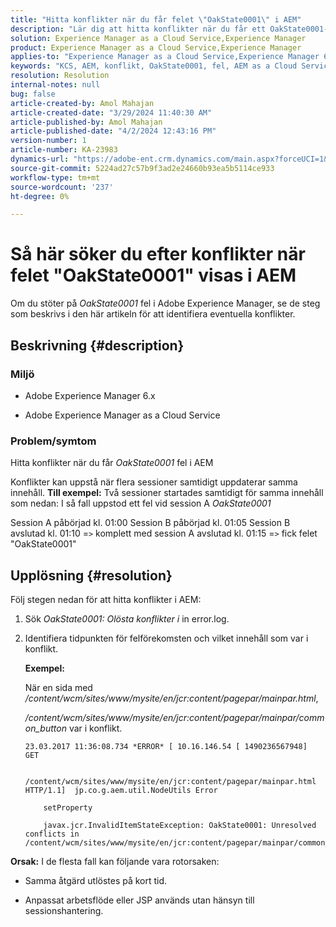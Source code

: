 ```yaml
---
title: "Hitta konflikter när du får felet \"OakState0001\" i AEM"
description: "Lär dig att hitta konflikter när du får ett OakState0001-fel i Adobe Experience Manager."
solution: Experience Manager as a Cloud Service,Experience Manager
product: Experience Manager as a Cloud Service,Experience Manager
applies-to: "Experience Manager as a Cloud Service,Experience Manager 6.5"
keywords: "KCS, AEM, konflikt, OakState0001, fel, AEM as a Cloud Service"
resolution: Resolution
internal-notes: null
bug: false
article-created-by: Amol Mahajan
article-created-date: "3/29/2024 11:40:30 AM"
article-published-by: Amol Mahajan
article-published-date: "4/2/2024 12:43:16 PM"
version-number: 1
article-number: KA-23983
dynamics-url: "https://adobe-ent.crm.dynamics.com/main.aspx?forceUCI=1&pagetype=entityrecord&etn=knowledgearticle&id=081f9921-c1ed-ee11-a203-6045bd045872"
source-git-commit: 5224ad27c57b9f3ad2e24660b93ea5b5114ce933
workflow-type: tm+mt
source-wordcount: '237'
ht-degree: 0%

---
```


# Så här söker du efter konflikter när felet &quot;OakState0001&quot; visas i AEM


Om du stöter på *OakState0001* fel i Adobe Experience Manager, se de steg som beskrivs i den här artikeln för att identifiera eventuella konflikter.

## Beskrivning {#description}


### <b>Miljö</b>

- Adobe Experience Manager 6.x


- Adobe Experience Manager as a Cloud Service




### <b>Problem/symtom</b>

Hitta konflikter när du får *OakState0001* fel i AEM

Konflikter kan uppstå när flera sessioner samtidigt uppdaterar samma innehåll.
<b>Till exempel:</b>
Två sessioner startades samtidigt för samma innehåll som nedan: I så fall uppstod ett fel vid session A *OakState0001*

Session A påbörjad kl. 01:00 Session B påbörjad kl. 01:05 Session B avslutad kl. 01:10 =`>`  komplett med session A avslutad kl. 01:15 =`>`  fick felet &quot;OakState0001&quot;


## Upplösning {#resolution}


Följ stegen nedan för att hitta konflikter i AEM:

1. Sök *OakState0001: Olösta konflikter i* in error.log.


2. Identifiera tidpunkten för felförekomsten och vilket innehåll som var i konflikt.

   <b>Exempel:</b>



   När en sida med */content/wcm/sites/www/mysite/en/jcr:content/pagepar/mainpar.html*,



   */content/wcm/sites/www/mysite/en/jcr:content/pagepar/mainpar/common_button* var i konflikt.


   ```
   23.03.2017 11:36:08.734 *ERROR* [ 10.16.146.54 [ 1490236567948]  GET
   
       /content/wcm/sites/www/mysite/en/jcr:content/pagepar/mainpar.html HTTP/1.1]  jp.co.g.aem.util.NodeUtils Error
   
       setProperty
   
       javax.jcr.InvalidItemStateException: OakState0001: Unresolved conflicts in /content/wcm/sites/www/mysite/en/jcr:content/pagepar/mainpar/common_button
   ```



<b>Orsak:</b>
I de flesta fall kan följande vara rotorsaken:

- Samma åtgärd utlöstes på kort tid.


- Anpassat arbetsflöde eller JSP används utan hänsyn till sessionshantering.

